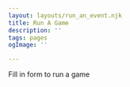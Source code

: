 ```yaml
---
layout: layouts/run_an_event.njk
title: Run A Game
description: ''
tags: pages
ogImage: ''

---
```


Fill in form to run a game